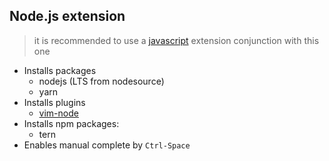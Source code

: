 ## Node.js extension

> it is recommended to use a [javascript](https://github.com/oh-my-neovim/oh-my-neovim/blob/master/extensions/javascript/README.md) extension conjunction with this one

* Installs packages
    - nodejs (LTS from nodesource)
    - yarn
* Installs plugins
    - [vim-node](https://github.com/moll/vim-node)
* Installs npm packages:
    - tern
* Enables manual complete by `Ctrl-Space`

